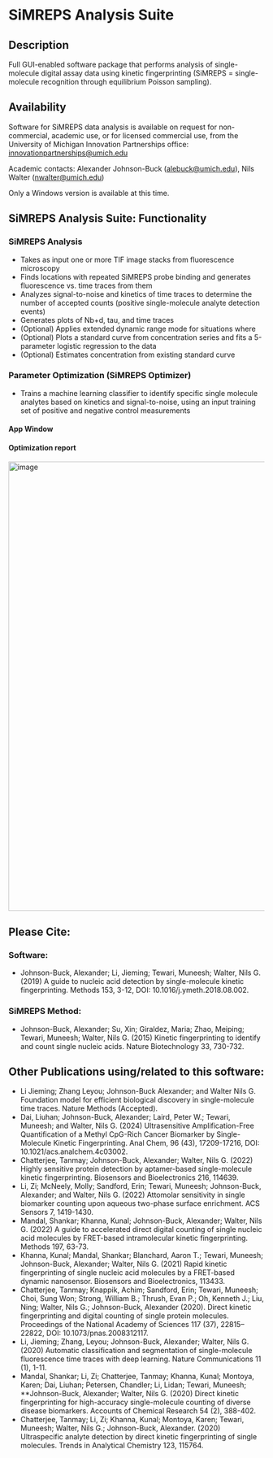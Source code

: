 # SiMREPS Analysis Suite
## Description
Full GUI-enabled software package that performs analysis of single-molecule digital assay data using kinetic fingerprinting (SiMREPS = single-molecule recognition through equilibrium Poisson sampling).

## Availability
Software for SiMREPS data analysis is available on request for non-commercial, academic use, or for licensed commercial use, from the University of Michigan Innovation Partnerships office: innovationpartnerships@umich.edu

Academic contacts: Alexander Johnson-Buck (alebuck@umich.edu), Nils Walter (nwalter@umich.edu)

Only a Windows version is available at this time.

## SiMREPS Analysis Suite: Functionality
### SiMREPS Analysis
- Takes as input one or more TIF image stacks from fluorescence microscopy
- Finds locations with repeated SiMREPS probe binding and generates fluorescence vs. time traces from them
- Analyzes signal-to-noise and kinetics of time traces to determine the number of accepted counts (positive single-molecule analyte detection events)
- Generates plots of Nb+d, tau, and time traces
- (Optional) Applies extended dynamic range mode for situations where 
- (Optional) Plots a standard curve from concentration series and fits a 5-parameter logistic regression to the data
- (Optional) Estimates concentration from existing standard curve

### Parameter Optimization (SiMREPS Optimizer)
- Trains a machine learning classifier to identify specific single molecule analytes based on kinetics and signal-to-noise, using an input training set of positive and negative control measurements
#### App Window

#### Optimization report
<img width="1528" height="884" alt="image" src="https://github.com/user-attachments/assets/b917c78a-fd2e-4930-ada5-4033943f2541" />

## Please Cite:
### Software:
- Johnson-Buck, Alexander; Li, Jieming; Tewari, Muneesh; Walter, Nils G. (2019) A guide to nucleic acid detection by single-molecule kinetic fingerprinting. Methods 153, 3-12, DOI: 10.1016/j.ymeth.2018.08.002.
### SiMREPS Method:
- Johnson-Buck, Alexander; Su, Xin; Giraldez, Maria; Zhao, Meiping; Tewari, Muneesh; Walter, Nils G. (2015) Kinetic fingerprinting to identify and count single nucleic acids. Nature Biotechnology 33, 730-732.

## Other Publications using/related to this software:
- Li Jieming; Zhang Leyou; Johnson-Buck Alexander; and Walter Nils G. Foundation model for efficient biological discovery in single-molecule time traces. Nature Methods (Accepted).
- Dai, Liuhan; Johnson-Buck, Alexander; Laird, Peter W.; Tewari, Muneesh; and Walter, Nils G. (2024) Ultrasensitive Amplification-Free Quantification of a Methyl CpG-Rich Cancer Biomarker by Single-Molecule Kinetic Fingerprinting. Anal Chem, 96 (43), 17209-17216, DOI: 10.1021/acs.analchem.4c03002.
- Chatterjee, Tanmay; Johnson-Buck, Alexander; Walter, Nils G. (2022) Highly sensitive protein detection by aptamer-based single-molecule kinetic fingerprinting. Biosensors and Bioelectronics 216, 114639.
- Li, Zi; McNeely, Molly; Sandford, Erin; Tewari, Muneesh; Johnson-Buck, Alexander; and Walter, Nils G. (2022) Attomolar sensitivity in single biomarker counting upon aqueous two-phase surface enrichment. ACS Sensors 7, 1419-1430.
- Mandal, Shankar; Khanna, Kunal; Johnson-Buck, Alexander; Walter, Nils G. (2022) A guide to accelerated direct digital counting of single nucleic acid molecules by FRET-based intramolecular kinetic fingerprinting. Methods 197, 63-73.
- Khanna, Kunal; Mandal, Shankar; Blanchard, Aaron T.; Tewari, Muneesh; Johnson-Buck, Alexander; Walter, Nils G. (2021) Rapid kinetic fingerprinting of single nucleic acid molecules by a FRET-based dynamic nanosensor. Biosensors and Bioelectronics, 113433.
- Chatterjee, Tanmay; Knappik, Achim; Sandford, Erin; Tewari, Muneesh; Choi, Sung Won; Strong, William B.; Thrush, Evan P.; Oh, Kenneth J.; Liu, Ning; Walter, Nils G.; Johnson-Buck, Alexander (2020). Direct kinetic fingerprinting and digital counting of single protein molecules. Proceedings of the National Academy of Sciences 117 (37), 22815–22822, DOI: 10.1073/pnas.2008312117.
- Li, Jieming; Zhang, Leyou; Johnson-Buck, Alexander; Walter, Nils G. (2020) Automatic classification and segmentation of single-molecule fluorescence time traces with deep learning. Nature Communications 11 (1), 1-11.
- Mandal, Shankar; Li, Zi; Chatterjee, Tanmay; Khanna, Kunal; Montoya, Karen; Dai, Liuhan; Petersen, Chandler; Li, Lidan; Tewari, Muneesh; **Johnson-Buck, Alexander; Walter, Nils G. (2020) Direct kinetic fingerprinting for high-accuracy single-molecule counting of diverse disease biomarkers. Accounts of Chemical Research 54 (2), 388-402.
- Chatterjee, Tanmay; Li, Zi; Khanna, Kunal; Montoya, Karen; Tewari, Muneesh; Walter, Nils G.; Johnson-Buck, Alexander. (2020) Ultraspecific analyte detection by direct kinetic fingerprinting of single molecules. Trends in Analytical Chemistry 123, 115764.
